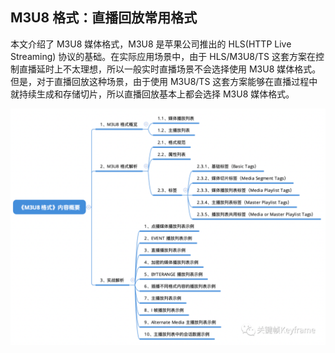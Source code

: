 ## M3U8 格式：直播回放常用格式

本文介绍了 M3U8 媒体格式，M3U8 是苹果公司推出的 HLS(HTTP Live Streaming) 协议的基础。在实际应用场景中，由于 HLS/M3U8/TS 这套方案在控制直播延时上不太理想，所以一般实时直播场景不会选择使用 M3U8 媒体格式。但是，对于直播回放这种场景，由于使用 M3U8/TS 这套方案能够在直播过程中就持续生成和存储切片，所以直播回放基本上都会选择 M3U8 媒体格式。

![](./imgs/img_2.png)
